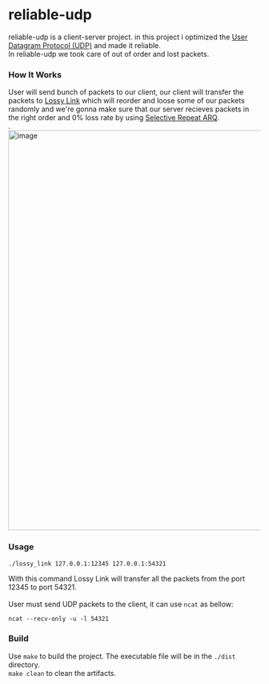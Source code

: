 # reliable-udp
reliable-udp is a client-server project. in this project i optimized the [User Datagram Protocol (UDP)](https://en.wikipedia.org/wiki/User_Datagram_Protocol) and made it reliable.<br/>
In reliable-udp we took care of out of order and lost packets.<br/>
### How It Works
User will send bunch of packets to our client, our client will transfer the packets to [Lossy Link](https://github.com/HirbodBehnam/lossy_link) which will reorder and loose some of our packets randomly and we're gonna make sure that our server recieves packets in the right order and 0% loss rate  by using [Selective Repeat ARQ](https://en.wikipedia.org/wiki/Selective_Repeat_ARQ).<br/>.
<img width="799" alt="image" src="https://github.com/PoriaKH/reliable-udp/assets/94684621/c75fd798-4e0e-4a0f-bae0-dc34c755eedd">
### Usage
```
./lossy_link 127.0.0.1:12345 127.0.0.1:54321
```
With this command Lossy Link will transfer all the packets from the port 12345 to port 54321.<br/>
<br/>
User must send UDP packets to the client, it can use `ncat` as bellow:
```
ncat --recv-only -u -l 54321
```
### Build
Use `make` to build the project. The executable file will be in the `./dist` directory. <br/>
`make clean` to clean the artifacts. <br/>
